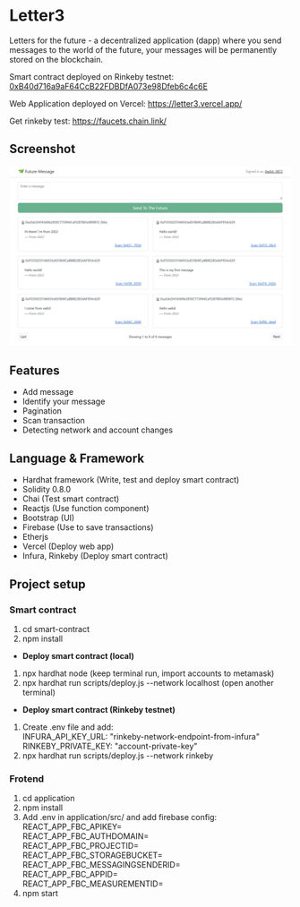 # Letter3
Letters for the future - a decentralized application (dapp) where you send messages to the world of the future, your messages will be permanently stored on the blockchain.

Smart contract deployed on Rinkeby testnet: 
[0xB40d716a9aF64CcB22FDBDfA073e98Dfeb6c4c6E](https://rinkeby.etherscan.io/address/0xB40d716a9aF64CcB22FDBDfA073e98Dfeb6c4c6E)

Web Application deployed on Vercel: https://letter3.vercel.app/

Get rinkeby test: https://faucets.chain.link/

## Screenshot

![Demo](demo.jpg) 

## Features
* Add message
* Identify your message
* Pagination
* Scan transaction
* Detecting network and account changes

## Language & Framework
* Hardhat framework (Write, test and deploy smart contract)
* Solidity 0.8.0
* Chai (Test smart contract)
* Reactjs (Use function component)
* Bootstrap (UI)
* Firebase (Use to save transactions)
* Etherjs
* Vercel (Deploy web app)
* Infura, Rinkeby (Deploy smart contract)

## Project setup
### Smart contract
1. cd smart-contract
2. npm install
* **Deploy smart contract (local)**
1. npx hardhat node (keep terminal run, import accounts to metamask)
2. npx hardhat run scripts/deploy.js --network localhost (open another terminal)
* **Deploy smart contract (Rinkeby testnet)**
1. Create .env file and add:  
INFURA_API_KEY_URL: "rinkeby-network-endpoint-from-infura"  
RINKEBY_PRIVATE_KEY: "account-private-key"
2. npx hardhat run scripts/deploy.js --network rinkeby

### Frotend
1. cd application
2. npm install
3. Add .env  in application/src/ and add firebase config:  
REACT_APP_FBC_APIKEY=  
REACT_APP_FBC_AUTHDOMAIN=  
REACT_APP_FBC_PROJECTID=  
REACT_APP_FBC_STORAGEBUCKET=  
REACT_APP_FBC_MESSAGINGSENDERID=  
REACT_APP_FBC_APPID=  
REACT_APP_FBC_MEASUREMENTID=  
4. npm start